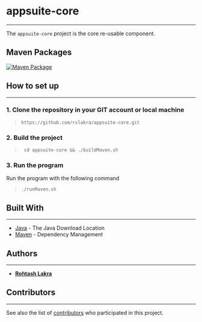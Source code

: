 # appsuite-core

---

The ```appsuite-core``` project is the core re-usable component.

## Maven Packages

[![Maven Package](https://github.com/rslakra/appsuite-core/actions/workflows/maven-publish.yml/badge.svg)](https://github.com/rslakra/appsuite-core/actions/workflows/maven-publish.yml)


## How to set up

---

### 1. Clone the repository in your GIT account or local machine

> ```https://github.com/rslakra/appsuite-core.git```

### 2. Build the project

> ``` cd appsuite-core && ./buildMaven.sh```

### 3. Run the program

Run the program with the following command

> ```./runMaven.sh```

## Built With

---

* [Java](https://www.java.com/en/download/mac_download.jsp) - The Java Download Location
* [Maven](https://maven.apache.org/) - Dependency Management

## Authors

---

* [**Rohtash Lakra**](https://github.com/rslakra/AppSuite.git)

## Contributors

---
See also the list of [contributors](https://github.com/rslakra/AppSuite.git/contributors) who participated in
this project.
